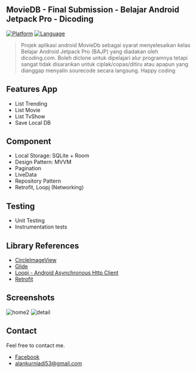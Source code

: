 ## MovieDB - Final Submission - Belajar Android Jetpack Pro - Dicoding
[![Platform](https://img.shields.io/badge/platform-Android-green)](https://github.com/alankurniadi12/GithubUser/blob/master/app/build.gradle)
[![Language](https://img.shields.io/badge/language-Kotlin-blue)](https://github.com/alankurniadi12/GithubUser/blob/master/app/build.gradle)


> Projek aplikasi android MovieDb sebagai syarat menyelesaikan kelas Belajar Android  Jetpack Pro (BAJP) yang diadakan oleh dicoding.com. Boleh diclone untuk dipelajari alur programnya tetapi sangat tidak disarankan untuk ciplak/copas/ditiru atau apapun yang dianggap menyalin sourecode secara langsung. Happy coding

## Features App
* List Trending
* List Movie 
* List TvShow
* Save Local DB

## Component
* Local Storage: SQLite + Room
* Design Pattern: MVVM
* Pagination
* LiveData
* Repository Pattern
* Retrofit, Loopj (Networking)

## Testing
* Unit Testing
* Instrumentation tests

## Library References
* [CircleImageView](https://github.com/hdodenhof/CircleImageView)
* [Glide](https://github.com/bumptech/glide)
* [Loopj - Android Asynchronous Http Client](http://loopj.com/android-async-http)
* [Retrofit](https://github.com/square/retrofit)

## Screenshots
![home2](https://user-images.githubusercontent.com/39579462/103729606-68560280-5013-11eb-833e-e85002bba545.png) 
![detail](https://user-images.githubusercontent.com/39579462/103730388-54130500-5015-11eb-9531-1a67cbf2394e.png)

## Contact 
Feel free to contact me.
* [Facebook](https://web.facebook.com/alankurniadii)
* [alankurniadi53@gmail.com](mailto:alankurniadi53@gmail.com)
